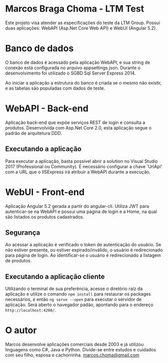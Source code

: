 # Marcos Braga Choma - LTM Test

Este projeto visa atender as especificações do teste da LTM Group.
Possui duas aplicações: WebAPI (Asp.Net Core Web API) e WebUI (Angular 5.2).

# Banco de dados

O banco de dados é acessado pela aplicação WebAPI, e sua string de conexão está configurada no arquivo appsettings.json. Durante o desenvolvimento foi utilizado o SGBD Sql Server Express 2014.

Ao iniciar a aplicação a estrutura do banco é criada se o mesmo não existir, e as tabelas são populadas com dados de teste.

# WebAPI - Back-end

Aplicação back-end que expõe serviços REST de login e consulta a produtos.
Desenvolvida com Asp.Net Core 2.0, esta aplicação segue o padrão de arquitetura DDD.

## Executando a aplicação

Para executar a aplicação, basta possível abrir a solution no Visual Studio 2017 (Professional ou Community).
É necessário configurar a chave 'UrlApi' com a URL que o IISExpress irá atribuir a WebAPI durante a execução.

# WebUI - Front-end

Aplicação Angular 5.2 gerada a partir do angular-cli. Utiliza JWT para autenticar-se na WebAPI e possui uma página de login e a Home, na qual são listados os produtos cadastrados.

## Segurança

Ao acessar a aplicação é verificado o token de autenticação do usuário. Se não estiver presente, ou estiver expirado/inválido, o usuário é redirecionado para página de login. Ao identificar-se o usuário é redirecionado a listagem de produtos.

## Executando a aplicação cliente

Utilizando o terminal de sua preferência, acesse o diretório raíz da aplicação e utilize o comando `npm install` para restaurar os packages necessários, e então `ng serve --open` para executar o servidor de aplicação. Será aberto o navegador padão, apontando para o endereço `http://localhost:4200/`.

# O autor

Marcos desenvolve aplicações comerciais desde 2003 e já utilizou linguagens como C#, Java e Python. Divide-se entre estudos e cuidados com seu filho, esposa e cachorrinha.
marcos.choma@gmail.com